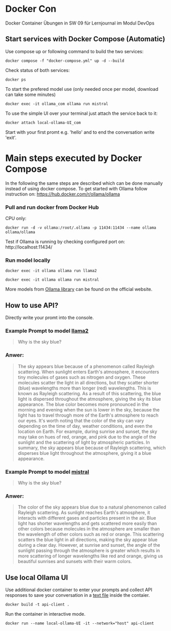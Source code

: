 # Docker Con
Docker Container Übungen in SW 09 für Lernjournal im Modul DevOps


## Start services with Docker Compose (Automatic)
Use compose up or following command to build the two services:
```
docker compose -f "docker-compose.yml" up -d --build
```
Check status of both services:
```
docker ps
```
To start the prefered model use (only needed once per model, download can take some minutes)
```
docker exec -it ollama_com ollama run mistral
```

To use the simple UI over your terminal just attach the service back to it:
```
docker attach local-ollama-UI_com
```
Start with your first promt e.g. 'hello' and to end the conversation write 'exit'.


# Main steps executed by Docker Compose
In the following the same steps are described which can be done manually instead of using docker compose.
To get started with Ollama follow instruction on: https://hub.docker.com/r/ollama/ollama

### Pull and run docker from Docker Hub 
CPU only:
```
docker run -d -v ollama:/root/.ollama -p 11434:11434 --name ollama ollama/ollama
```
Test if Ollama is running by checking configured port on: http://localhost:11434/

### Run model locally
```
docker exec -it ollama ollama run llama2
```
```
docker exec -it ollama ollama run mistral
```

More models from [Ollama library](https://ollama.com/library) can be found on the official website.


## How to use API? 
Directly write your promt into the console. 

### Example Prompt to model [llama2](https://ollama.com/library/llama2) 
> Why is the sky blue?

### Anwer: 
> The sky appears blue because of a phenomenon called Rayleigh scattering. When sunlight enters Earth's atmosphere, it encounters tiny molecules of gases such as nitrogen and oxygen. These molecules scatter the light in all directions, but they scatter shorter (blue) wavelengths more than longer (red) wavelengths. This is known as Rayleigh scattering.
As a result of this scattering, the blue light is dispersed throughout the atmosphere, giving the sky its blue appearance. The blue color becomes more pronounced in the morning and evening when the sun is lower in the sky, because the light has to travel through more of the Earth's atmosphere to reach our eyes.
It's worth noting that the color of the sky can vary depending on the time of day, weather conditions, and even the location on Earth. For example, during sunrise and sunset, the sky may take on hues of red, orange, and pink due to the angle of the sunlight and the scattering of light by atmospheric particles.
In summary, the sky appears blue because of Rayleigh scattering, which disperses blue light throughout the atmosphere, giving it a blue appearance.


### Example Prompt to model [mistral](https://ollama.com/library/mistral)
> Why is the sky blue?

### Anwer: 
> The color of the sky appears blue due to a natural phenomenon called Rayleigh scattering. As sunlight reaches Earth's atmosphere, it interacts 
with different gases and particles present in the air. Blue light has shorter wavelengths and gets scattered more easily than other colors because molecules in the atmosphere are smaller than the wavelength of other colors such as red or orange. This scattering scatters the blue light in all directions, making the sky appear blue during a clear day. However, at sunrise and sunset, the angle of the sunlight passing through the atmosphere 
is greater which results in more scattering of longer wavelengths like red and orange, giving us beautiful sunrises and sunsets with their warm
colors.

## Use local Ollama UI
Use additional docker container to enter your prompts and collect API responses to save your conversation in a [text file](conversation_log.txt) inside the contaier.

```
docker build -t api-client .
```
Run the container in interactive mode.
```
docker run --name local-ollama-UI -it --network="host" api-client
```
